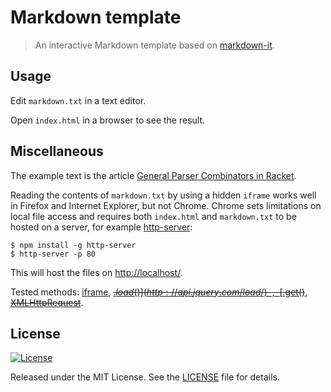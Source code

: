Markdown template
=================

> An interactive Markdown template based on
> [markdown-it](https://github.com/markdown-it/markdown-it).

Usage
-----

Edit `markdown.txt` in a text editor.

Open `index.html` in a browser to see the result.

Miscellaneous
-------------

The example text is the article
[General Parser Combinators in Racket](https://github.com/epsil/gll).

Reading the contents of `markdown.txt` by using a hidden `iframe`
works well in Firefox and Internet Explorer, but not Chrome.
Chrome sets limitations on local file access and requires both
`index.html` and `markdown.txt` to be hosted on a server, for example
[http-server](https://www.npmjs.com/package/http-server):

    $ npm install -g http-server
    $ http-server -p 80

This will host the files on <http://localhost/>.

Tested methods:
[iframe](http://stackoverflow.com/questions/1796619/how-to-access-the-content-of-an-iframe-with-jquery),
~~[$.load()](http://api.jquery.com/load/)~~,
~~[$.get()](https://api.jquery.com/jquery.get/)~~,
~~[XMLHttpRequest](http://stackoverflow.com/questions/14446447/javascript-read-local-text-file)~~.

License
-------

[![License][license-image]][license-url]

Released under the MIT License. See the [LICENSE](LICENSE) file
for details.

[license-image]: https://img.shields.io/npm/l/markdownlint.svg
[license-url]: http://opensource.org/licenses/MIT
